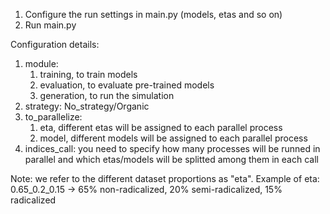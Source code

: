 1) Configure the run settings in main.py (models, etas and so on)
2) Run main.py

Configuration details:
1) module:
   1) training, to train models
   2) evaluation, to evaluate pre-trained models
   3) generation, to run the simulation
2) strategy: No_strategy/Organic
3) to_parallelize:
   1) eta, different etas will be assigned to each parallel process
   2) model, different models will be assigned to each parallel process
4) indices_call: you need to specify how many processes will be runned in parallel and which etas/models will be splitted among them in each call

Note: we refer to the different dataset proportions as "eta".
Example of eta: 0.65_0.2_0.15 -> 65% non-radicalized, 20% semi-radicalized, 15% radicalized
